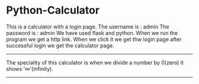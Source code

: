 # Python-Calculator

This is a calculator with a login page.
The username is : admin
The password is : admin
We have used flask and python.
When we run the program we get a http link.
When we click it we get thw login page after successful login we get the calculator page.

***********************************************************************************************
The speciality of this calculator is when we divide a number by 0(zero) it shows '∞'(infinity).
***********************************************************************************************
